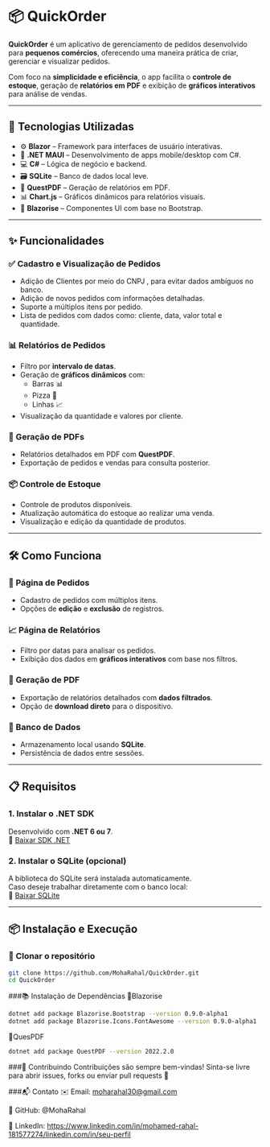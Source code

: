 # 📦 QuickOrder

**QuickOrder** é um aplicativo de gerenciamento de pedidos desenvolvido para **pequenos comércios**, oferecendo uma maneira prática de criar, gerenciar e visualizar pedidos.  

Com foco na **simplicidade e eficiência**, o app facilita o **controle de estoque**, geração de **relatórios em PDF** e exibição de **gráficos interativos** para análise de vendas.

---

## 🚀 Tecnologias Utilizadas

- ⚙️ **Blazor** – Framework para interfaces de usuário interativas.
- 📱 **.NET MAUI** – Desenvolvimento de apps mobile/desktop com C#.
- 💻 **C#** – Lógica de negócio e backend.
- 🗃️ **SQLite** – Banco de dados local leve.
- 🧾 **QuestPDF** – Geração de relatórios em PDF.
- 📊 **Chart.js** – Gráficos dinâmicos para relatórios visuais.
- 🎨 **Blazorise** – Componentes UI com base no Bootstrap.

---

## ✨ Funcionalidades

### ✅ Cadastro e Visualização de Pedidos
- Adição de Clientes por meio do CNPJ , para evitar dados ambíguos no banco.
- Adição de novos pedidos com informações detalhadas.
- Suporte a múltiplos itens por pedido.
- Lista de pedidos com dados como: cliente, data, valor total e quantidade.

### 📊 Relatórios de Pedidos

- Filtro por **intervalo de datas**.
- Geração de **gráficos dinâmicos** com:
  - Barras 📊  
  - Pizza 🍕  
  - Linhas 📈  
- Visualização da quantidade e valores por cliente.

### 📄 Geração de PDFs

- Relatórios detalhados em PDF com **QuestPDF**.
- Exportação de pedidos e vendas para consulta posterior.

### 📦 Controle de Estoque

- Controle de produtos disponíveis.
- Atualização automática do estoque ao realizar uma venda.
- Visualização e edição da quantidade de produtos.

---

## 🛠️ Como Funciona

### 🧾 Página de Pedidos

- Cadastro de pedidos com múltiplos itens.
- Opções de **edição** e **exclusão** de registros.

### 📈 Página de Relatórios

- Filtro por datas para analisar os pedidos.
- Exibição dos dados em **gráficos interativos** com base nos filtros.

### 🧾 Geração de PDF

- Exportação de relatórios detalhados com **dados filtrados**.
- Opção de **download direto** para o dispositivo.

### 💽 Banco de Dados

- Armazenamento local usando **SQLite**.
- Persistência de dados entre sessões.

---

## 📋 Requisitos

### 1. Instalar o .NET SDK  
Desenvolvido com **.NET 6 ou 7**.  
🔗 [Baixar SDK .NET](https://dotnet.microsoft.com/en-us/download)

### 2. Instalar o SQLite (opcional)  
A biblioteca do SQLite será instalada automaticamente.  
Caso deseje trabalhar diretamente com o banco local:  
🔗 [Baixar SQLite](https://sqlite.org/download.html)

---

## 📦 Instalação e Execução

### 📁 Clonar o repositório
```bash
git clone https://github.com/MohaRahal/QuickOrder.git
cd QuickOrder
```
###📚 Instalação de Dependências
🔹Blazorise
```bash
dotnet add package Blazorise.Bootstrap --version 0.9.0-alpha1
dotnet add package Blazorise.Icons.FontAwesome --version 0.9.0-alpha1
```
🔹QuesPDF
```bash
dotnet add package QuestPDF --version 2022.2.0
```
###🤝 Contribuindo
Contribuições são sempre bem-vindas!
Sinta-se livre para abrir issues, forks ou enviar pull requests 🚀

###📬 Contato
✉️ Email: moharahal30@gmail.com

💼 GitHub: @MohaRahal

📲 LinkedIn: https://www.linkedin.com/in/mohamed-rahal-181577274/linkedin.com/in/seu-perfil




